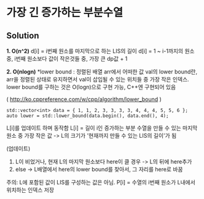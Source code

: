 # 가장 긴 증가하는 부분수열

## Solution
**1. O(n^2)**
d[i] = i번째 원소를 마지막으로 하는 LIS의 길이
d[i] = 1 ~ i-1까지의 원소 중, i번째 원소보다 값이 작은것들 중, 가장 큰 dp값 + 1

**2. O(nlogn)**
*lower bound : 정렬된 배열 arr에서 어떠한 값 val의 lower bound란, arr을 정렬된 상태로 유지하면서 val이 삽입될 수 있는 위치들 중 가장 작은 인덱스.
lower bound를 구하는 것은 O(logn)으로 구현 가능, C++엔 구현되어 있음

( http://ko.cppreference.com/w/cpp/algorithm/lower_bound )
~~~
std::vector<int> data = { 1, 1, 2, 3, 3, 3, 3, 4, 4, 4, 5, 5, 6 };
auto lower = std::lower_bound(data.begin(), data.end(), 4);
~~~

L[i]를 업데이트 하며 동작함
L[i] = 길이 i인 증가하는 부분 수열을 만들 수 있는 마지막 원소 중 가장 작은 값 -> L의 크기가 '현재까지 만들 수 있는 LIS의 길이'가 됨

(업데이트)
1. L이 비었거나, 현재 L의 마지막 원소보다 here이 클 경우
-> L의 뒤에 here추가
2. else
-> L배열에서 here의 lower bound를 찾아서, 그 자리를 here로 바꿈

주의: L에 포함된 값이 LIS를 구성하는 값은 아님.
P[i] = 수열의 i번째 원소가 L내에서 위치하는 인덱스 저장 
